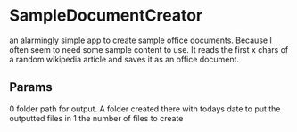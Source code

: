 # SampleDocumentCreator

an alarmingly simple app to create sample office documents. Because I often seem to need some sample content to use. It reads the first x chars of a random wikipedia article and saves it as an office document.

## Params
0  folder path for output. A folder created there with todays date to put the outputted files in
1  the number of files to create
